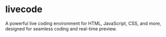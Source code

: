 # livecode
A powerful live coding environment for HTML, JavaScript, CSS, and more, designed for seamless coding and real-time preview.
